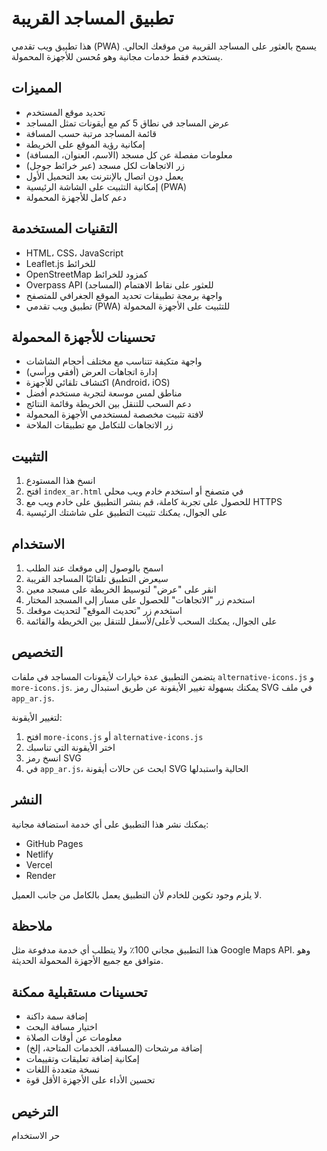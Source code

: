 # تطبيق المساجد القريبة

هذا تطبيق ويب تقدمي (PWA) يسمح بالعثور على المساجد القريبة من موقعك الحالي. يستخدم فقط خدمات مجانية وهو مُحسن للأجهزة المحمولة.

## المميزات

- تحديد موقع المستخدم
- عرض المساجد في نطاق 5 كم مع أيقونات تمثل المساجد
- قائمة المساجد مرتبة حسب المسافة
- إمكانية رؤية الموقع على الخريطة
- معلومات مفصلة عن كل مسجد (الاسم، العنوان، المسافة)
- زر الاتجاهات لكل مسجد (عبر خرائط جوجل)
- يعمل دون اتصال بالإنترنت بعد التحميل الأول
- إمكانية التثبيت على الشاشة الرئيسية (PWA)
- دعم كامل للأجهزة المحمولة

## التقنيات المستخدمة

- HTML، CSS، JavaScript
- Leaflet.js للخرائط
- OpenStreetMap كمزود للخرائط
- Overpass API للعثور على نقاط الاهتمام (المساجد)
- واجهة برمجة تطبيقات تحديد الموقع الجغرافي للمتصفح
- تطبيق ويب تقدمي (PWA) للتثبيت على الأجهزة المحمولة

## تحسينات للأجهزة المحمولة

- واجهة متكيفة تتناسب مع مختلف أحجام الشاشات
- إدارة اتجاهات العرض (أفقي ورأسي)
- اكتشاف تلقائي للأجهزة (Android، iOS)
- مناطق لمس موسعة لتجربة مستخدم أفضل
- دعم السحب للتنقل بين الخريطة وقائمة النتائج
- لافتة تثبيت مخصصة لمستخدمي الأجهزة المحمولة
- زر الاتجاهات للتكامل مع تطبيقات الملاحة

## التثبيت

1. انسخ هذا المستودع
2. افتح `index_ar.html` في متصفح أو استخدم خادم ويب محلي
3. للحصول على تجربة كاملة، قم بنشر التطبيق على خادم ويب مع HTTPS
4. على الجوال، يمكنك تثبيت التطبيق على شاشتك الرئيسية

## الاستخدام

1. اسمح بالوصول إلى موقعك عند الطلب
2. سيعرض التطبيق تلقائيًا المساجد القريبة
3. انقر على "عرض" لتوسيط الخريطة على مسجد معين
4. استخدم زر "الاتجاهات" للحصول على مسار إلى المسجد المختار
5. استخدم زر "تحديث الموقع" لتحديث موقعك
6. على الجوال، يمكنك السحب لأعلى/لأسفل للتنقل بين الخريطة والقائمة

## التخصيص

يتضمن التطبيق عدة خيارات لأيقونات المساجد في ملفات `alternative-icons.js` و `more-icons.js`. يمكنك بسهولة تغيير الأيقونة عن طريق استبدال رمز SVG في ملف `app_ar.js`.

لتغيير الأيقونة:

1. افتح `more-icons.js` أو `alternative-icons.js`
2. اختر الأيقونة التي تناسبك
3. انسخ رمز SVG
4. في `app_ar.js`، ابحث عن حالات أيقونة SVG الحالية واستبدلها

## النشر

يمكنك نشر هذا التطبيق على أي خدمة استضافة مجانية:

- GitHub Pages
- Netlify
- Vercel
- Render

لا يلزم وجود تكوين للخادم لأن التطبيق يعمل بالكامل من جانب العميل.

## ملاحظة

هذا التطبيق مجاني 100٪ ولا يتطلب أي خدمة مدفوعة مثل Google Maps API. وهو متوافق مع جميع الأجهزة المحمولة الحديثة.

## تحسينات مستقبلية ممكنة

- إضافة سمة داكنة
- اختيار مسافة البحث
- معلومات عن أوقات الصلاة
- إضافة مرشحات (المسافة، الخدمات المتاحة، إلخ)
- إمكانية إضافة تعليقات وتقييمات
- نسخة متعددة اللغات
- تحسين الأداء على الأجهزة الأقل قوة

## الترخيص

حر الاستخدام